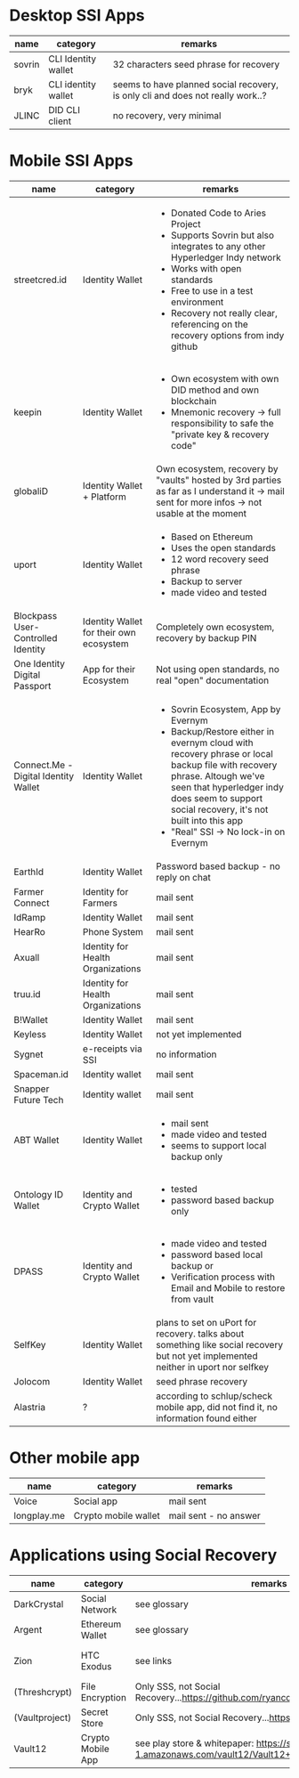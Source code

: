 # Desktop SSI Apps
| name | category | remarks |
|---|---|---|
|sovrin | CLI Identity wallet | 32 characters seed phrase for recovery |
|bryk|CLI identity wallet | seems to have planned social recovery, is only cli and does not really work..?|
|JLINC|DID CLI client | no recovery, very minimal|


# Mobile SSI Apps
| name | category | remarks |
|---|---|---|
|streetcred.id|Identity Wallet|<ul><li>Donated Code to Aries Project</li><li>Supports Sovrin but also integrates to any other Hyperledger Indy network</li><li>Works with open standards</li><li>Free to use in a test environment</li><li>Recovery not really clear, referencing on the recovery options from indy github</li></ul>|
|keepin|Identity Wallet|<ul><li>Own ecosystem with own DID method and own blockchain</li><li>Mnemonic recovery -> full responsibility to safe the "private key & recovery code"</li></ul>|
|globaliD|Identity Wallet + Platform|Own ecosystem, recovery by "vaults" hosted by 3rd parties as far as I understand it -> mail sent for more infos -> not usable at the moment|
|uport|Identity Wallet|<ul><li>Based on Ethereum</li><li>Uses the open standards</li><li>12 word recovery seed phrase</li><li>Backup to server</li><li>made video and tested</ul>|
|Blockpass User-Controlled Identity|Identity Wallet for their own ecosystem|Completely own ecosystem, recovery by backup PIN|
|One Identity Digital Passport|App for their Ecosystem|Not using open standards, no real "open" documentation|
|Connect.Me - Digital Identity Wallet|Identity Wallet|<ul><li>Sovrin Ecosystem, App by Evernym</li><li>Backup/Restore either in evernym cloud with recovery phrase or local backup file with recovery phrase. Altough we've seen that hyperledger indy does seem to support social recovery, it's not built into this app</li><li>"Real" SSI -> No lock-in on Evernym</li></ul>|
|EarthId|Identity Wallet|Password based backup - no reply on chat|
|Farmer Connect |Identity for Farmers| mail sent |
|IdRamp |Identity Wallet| mail sent |
|HearRo |Phone System| mail sent |
|Axuall |Identity for Health Organizations| mail sent |
|truu.id |Identity for Health Organizations| mail sent |
|B!Wallet |Identity Wallet| mail sent |
|Keyless |Identity Wallet| not yet implemented |
|Sygnet |e-receipts via SSI| no information |
|Spaceman.id |Identity wallet| mail sent |
|Snapper Future Tech |Identity wallet| mail sent |
|ABT Wallet|Identity Wallet| <ul><li>mail sent</li><li>made video and tested</li><li>seems to support local backup only</li></ul>|
|Ontology ID Wallet|Identity and Crypto Wallet| <ul><li>tested</li><li>password based backup only</li></ul>|
|DPASS |Identity and Crypto Wallet| <ul><li>made video and tested</li><li>password based local backup or </li><li>Verification process with Email and Mobile to restore from vault</li></ul>|
|SelfKey |Identity Wallet| plans to set on uPort for recovery. talks about something like social recovery but not yet implemented neither in uport nor selfkey|
|Jolocom|Identity Wallet|seed phrase recovery|
|Alastria|?|according to schlup/scheck mobile app, did not find it, no information found either|

# Other mobile app
| name | category | remarks |
|---|---|---|
|Voice |Social app| mail sent |
|longplay.me |Crypto mobile wallet| mail sent - no answer |

# Applications using Social Recovery
| name | category | remarks | tested? |
|---|---|---|---|
|DarkCrystal|Social Network| see glossary|no|
|Argent|Ethereum Wallet|see glossary|no|
|Zion|HTC Exodus|see links|no - we can't|
|(Threshcrypt)|File Encryption|Only SSS, not Social Recovery...https://github.com/ryancdotorg/threshcrypt |no|
|(Vaultproject)|Secret Store|Only SSS, not Social Recovery...https://www.vaultproject.io/ |no|
|Vault12|Crypto Mobile App|see play store & whitepaper: https://s3-us-west-1.amazonaws.com/vault12/Vault12+Platform+White+Paper.pdf|open|
